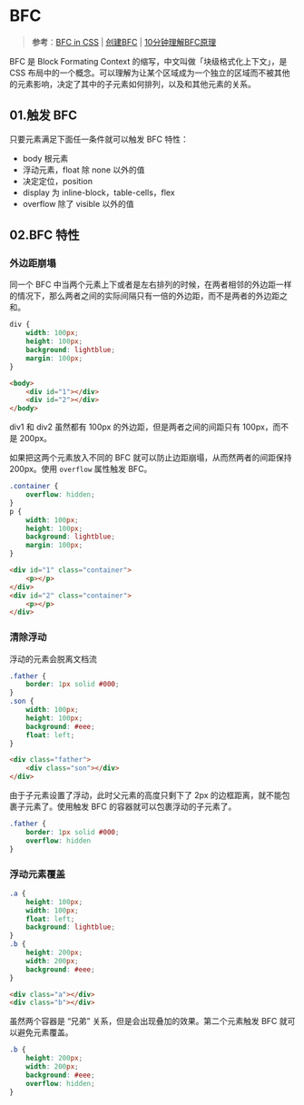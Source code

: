 # BFC

> **参考**：[BFC in CSS](https://wangyeux.medium.com/bfc-block-formatting-context-in-css-d3eb384317e2) | [创建BFC](https://www.jianshu.com/p/88a11ff90794) | [10分钟理解BFC原理](https://zhuanlan.zhihu.com/p/25321647)

BFC 是 Block Formating Context 的缩写，中文叫做「块级格式化上下文」，是 CSS 布局中的一个概念。可以理解为让某个区域成为一个独立的区域而不被其他的元素影响，决定了其中的子元素如何排列，以及和其他元素的关系。

## 01.触发 BFC

只要元素满足下面任一条件就可以触发 BFC 特性：

- body 根元素
- 浮动元素，float 除 none 以外的值
- 决定定位，position
- display 为 inline-block，table-cells，flex
- overflow 除了 visible 以外的值 

## 02.BFC 特性

### 外边距崩塌

同一个 BFC 中当两个元素上下或者是左右排列的时候，在两者相邻的外边距一样的情况下，那么两者之间的实际间隔只有一倍的外边距，而不是两者的外边距之和。

```css
div {
    width: 100px;
    height: 100px;
    background: lightblue;
    margin: 100px;
}
```

```html
<body>
    <div id="1"></div>
    <div id="2"></div>
</body>
```
div1 和 div2 虽然都有 100px 的外边距，但是两者之间的间距只有 100px，而不是 200px。

如果把这两个元素放入不同的 BFC 就可以防止边距崩塌，从而然两者的间距保持 200px。使用 `overflow` 属性触发 BFC。

```css
.container {
	overflow: hidden;
}
p {
    width: 100px;
    height: 100px;
    background: lightblue;
    margin: 100px;
}
```

```html
<div id="1" class="container">
    <p></p>
</div>
<div id="2" class="container">
    <p></p>
</div>
```

### 清除浮动

浮动的元素会脱离文档流

```css
.father {
    border: 1px solid #000;
}
.son {
    width: 100px;
    height: 100px;
    background: #eee;
    float: left;
}
```

```html
<div class="father">
    <div class="son"></div>
</div>
```

由于子元素设置了浮动，此时父元素的高度只剩下了 2px 的边框距离，就不能包裹子元素了。使用触发 BFC 的容器就可以包裹浮动的子元素了。

```css
.father {
    border: 1px solid #000;
    overflow: hidden
}
```

### 浮动元素覆盖

```css
.a {
    height: 100px;
    width: 100px;
    float: left;
    background: lightblue;
}
.b {
    height: 200px;
    width: 200px;
    background: #eee;
}
```

```html
<div class="a"></div>
<div class="b"></div>
```

虽然两个容器是 “兄弟” 关系，但是会出现叠加的效果。第二个元素触发 BFC 就可以避免元素覆盖。

```css
.b {
    height: 200px;
    width: 200px;
    background: #eee;
    overflow: hidden;
}
```




